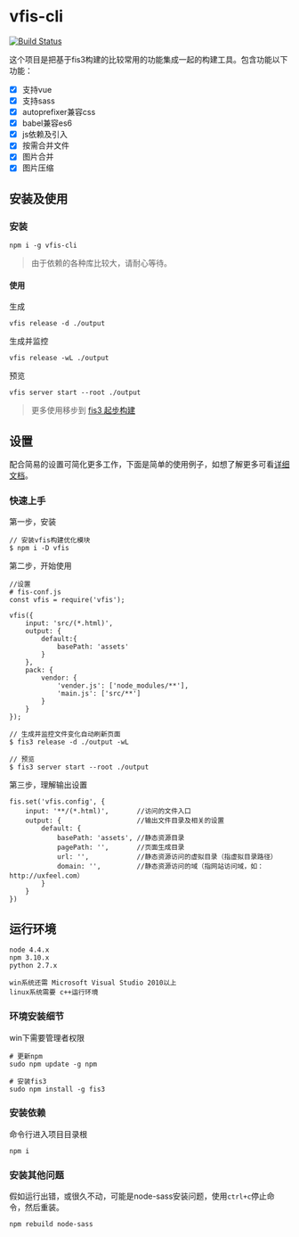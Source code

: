 # vfis-cli

[![Build Status](https://travis-ci.org/lpreterite/vfis.svg?branch=master)](https://travis-ci.org/lpreterite/vfis)

这个项目是把基于fis3构建的比较常用的功能集成一起的构建工具。包含功能以下功能：

- [x] 支持vue
- [x] 支持sass
- [x] autoprefixer兼容css
- [x] babel兼容es6
- [x] js依赖及引入
- [x] 按需合并文件
- [x] 图片合并
- [x] 图片压缩

## 安装及使用

### 安装
```
npm i -g vfis-cli
```
> 由于依赖的各种库比较大，请耐心等待。

#### 使用
生成
```
vfis release -d ./output
```

生成并监控
```
vfis release -wL ./output
```

预览
```
vfis server start --root ./output
```

> 更多使用移步到 [fis3 起步构建](http://fis.baidu.com/fis3/docs/beginning/release.html)


## 设置
配合简易的设置可简化更多工作，下面是简单的使用例子，如想了解更多可看[详细文档](https://github.com/lpreterite/vfis/tree/master/build/README.md)。

### 快速上手

第一步，安装
```
// 安装vfis构建优化模块
$ npm i -D vfis
```

第二步，开始使用
```
//设置
# fis-conf.js
const vfis = require('vfis');

vfis({
    input: 'src/(*.html)',
    output: {
        default:{
            basePath: 'assets'
        }
    },
    pack: {
        vendor: {
            'vender.js': ['node_modules/**'],
            'main.js': ['src/**']
        }
    }
});

// 生成并监控文件变化自动刷新页面
$ fis3 release -d ./output -wL

// 预览
$ fis3 server start --root ./output

```

第三步，理解输出设置
```
fis.set('vfis.config', {
    input: '**/(*.html)',       //访问的文件入口
    output: {                   //输出文件目录及相关的设置
        default: {
            basePath: 'assets', //静态资源目录
            pagePath: '',       //页面生成目录
            url: '',            //静态资源访问的虚拟目录（指虚拟目录路径）
            domain: '',         //静态资源访问的域（指网站访问域，如：http://uxfeel.com）
        }
    }
})
```


## 运行环境
```
node 4.4.x
npm 3.10.x
python 2.7.x

win系统还需 Microsoft Visual Studio 2010以上
linux系统需要 c++运行环境
```

### 环境安装细节
win下需要管理者权限
```
# 更新npm
sudo npm update -g npm

# 安装fis3
sudo npm install -g fis3
```

### 安装依赖
命令行进入项目目录根
```
npm i
```

### 安装其他问题
假如运行出错，或很久不动，可能是node-sass安装问题，使用`ctrl+c`停止命令，然后重装。
```
npm rebuild node-sass
```
